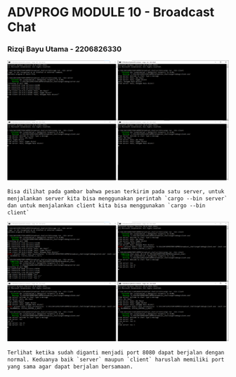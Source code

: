 # ADVPROG MODULE 10 - Broadcast Chat
### Rizqi Bayu Utama - 2206826330

![](static/img/2.1.png)

    Bisa dilihat pada gambar bahwa pesan terkirim pada satu server, untuk menjalankan server kita bisa menggunakan perintah `cargo --bin server` dan untuk menjalankan client kita bisa menggunakan `cargo --bin client`

![](static/img/2.2.png)

    Terlihat ketika sudah diganti menjadi port 8080 dapat berjalan dengan normal. Keduanya baik `server` maupun `client` haruslah memiliki port yang sama agar dapat berjalan bersamaan.